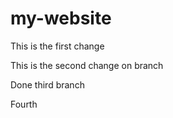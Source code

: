 # my-website

This is the first change

This is the second change on branch

Done third branch

Fourth
